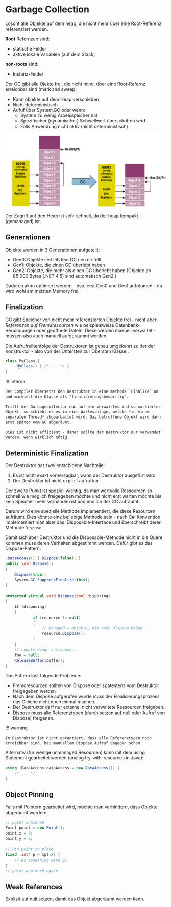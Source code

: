 # Garbage Collection
Löscht alle Objekte auf dem heap, die
nicht mehr über eine Root-Referenz referenziert werden.

**Root** Refernzen sind:

* statische Felder
* aktive lokale Variablen (auf dem Stack)

**non-roots** sind:

* Instanz-Felder

Der GC gibt alle Ojekte frei, die nicht mind. über eine Root-Refernz erreichbar sind (mark and sweep)

* Kann objekte auf dem Heap verschieben
* Nicht deterministisch
* Aufuf über System.GC oder wenn:
    * System zu wenig Arbeisspeicher hat
    * Spezifischer (dynamischer) Schwellwert überschritten wird
    * Falls Anwendung nicht aktiv (nicht deterministisch)


![](images/gc_overview.png)

Der Zugriff auf den Heap ist sehr schnell, da der heap kompakt (gemanaged) ist.

## Generationen

Objekte werden in 3 Generationen aufgeteilt:

* Gen0: Objekte seit letztem GC neu erstellt
* Gen1: Objekte, die einen GC überlebt haben
* Gen2: Objekte, die mehr als einen GC überlebt haben (Objekte ab 85'000 Bytes (.NET 4.5) sind automatisch Gen2 )

Dadurch aknn optimiert werden - bsp. erst Gen0 und Gen1 aufräumen -
da wird wohl am meisten Memory frei.

## Finalization

GC gibt Speicher von nicht mehr referenzierten Objekte frei - nicht aber *Referenzen auf Fremdresourcen*
wie beispielsweise Datenbank-Verbindungen oder geöffnete Datein. Diese werden manuell verwaltet - müssen
also auch manuell aufgeräumnt werden.

Die Aufrufreihenfolge der Destruktoren ist genau umgekehrt zu der der Konstruktor - also von der
Untersten zur Obersten Klasse..

```cs
class MyClass {
    ~MyClass() { /* ... */ }
}
```

!!! interna

    Der Compiler übersetzt den Destruktor in eine methode `Finalize` um und markiert die Klasse als "finalisierungsbedürftig".

    Trifft der Garbagecollector nun auf ein verwaistes und so markiertes Objekt, so schiebt er es in eine Warteschlage, welche *in einem separaten Thread* abgearbeitet wird. Das betroffene Objekt wird dann erst später vom GC abgeräumt.

    Dies ist nicht effizient - daher sollte der Destruktor nur verwendet werden, wenn wirklich nötig.

## Deterministic Finalization

Der Destruktor hat zwei entschidene Nachteile:

1. Es ist nicht exakt vorhersagbar, wann der Destruktor ausgefürt wird
2. Der Destruktor ist nicht explizit aufrufbar

Der zweite Punkt ist speziell wichtig, da man wertvolle Ressourcen so schnell wie möglich freigegeben
möchte und nicht erst warten möchte bis kein Speicher mehr vorhanden ist und endlich der GC aufräumt.

Darum wird eine spezielle Methode implementiert, die diese Resourcen aufräumt. Dies könnte eine beliebige
Methode sein - nach C#-Konvention implementiert man aber das IDisposable-Interface und überschreibt deren Methode `Dispose`.

Damit sich aber Destruktor und die Disposable-Methode nicht in die Quere kommen muss deren Verhalten abgestimmt werden.
Dafür gibt es das Dispose-Pattern:

```cs
~DataAccess() { Dispose(false); }
public void Dispose()
{
    Dispose(true);
    System.GC.SuppressFinalize(this);
}

protected virtual void Dispose(bool disposing)
{
    if (disposing)
    {
            if (resource != null)
            {
                // Managed = objekte, die auch Dispose haben...
                resource.Dispose();
            }
    }
    // Lokale dinge aufräumen...
    foo = null;
    ReleaseBuffer(buffer);
}
```

Das Pattern löst folgende Probleme:

* Fremdresourcen sollten von Dispose oder spätestens vom Destruktor freigegeben werden
* Nach dem Dispose aufgerufen wurde muss der Finalisierungsprozess das Gleiche nicht noch einmal machen.
* Der Destruktor darf nur externe, nicht verwaltete Ressourcen freigeben.
* Dispose muss alle Referenztypen (durch setzen auf null oder Aufruf von Dispose) freigenen.

!!! warning

    Im Destruktor ist nicht garantiert, dass alle Referenztypen noch erreichbar sind. bei manuellem Dispose Aufruf dagegen schon!

Alternativ (für wenige unmanaged Resourcen) kann mit dem using Statement gearbeitet werden (analog try-with-resources in Java):

```cs
using (DataAccess dataAccess = new DataAccess()) {
    /* ... */
}
```

## Object Pinning

Falls mit Pointern gearbeitet wird, möchte man verhindern, dass Objekte abgeräumt werden:

```cs
// point unpinned
Point point = new Point();
point.x = 5;
point.y = 6;

// Pin point in place
fixed (int* p = &pt.x) {
    // Do something with p;
}
// point unpinned again
```

## Weak References
Explizit auf null setzen, damit das Objekt abgeräumt werden kann.
